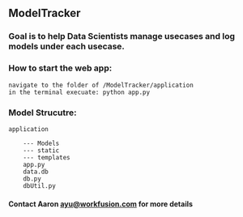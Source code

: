## ModelTracker

### Goal is to help Data Scientists manage usecases and log models under each usecase. 

### How to start the web app: 
    navigate to the folder of /ModelTracker/application
    in the terminal execuate: python app.py 
    

### Model Strucutre:
    application
 
        --- Models
        --- static
        --- templates
        app.py
        data.db
        db.py
        dbUtil.py
 #### Contact Aaron ayu@workfusion.com for more details
  
